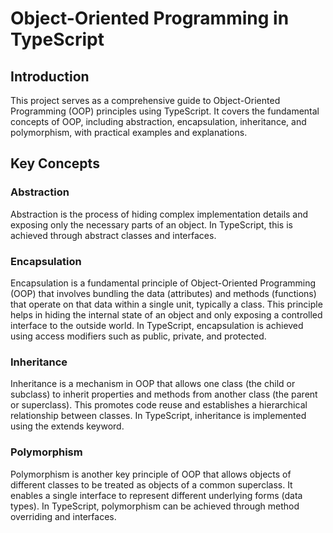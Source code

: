 # Object-Oriented Programming in TypeScript

## Introduction

This project serves as a comprehensive guide to Object-Oriented Programming (OOP) principles using TypeScript. It covers the fundamental concepts of OOP, including abstraction, encapsulation, inheritance, and polymorphism, with practical examples and explanations.

## Key Concepts

### Abstraction

Abstraction is the process of hiding complex implementation details and exposing only the necessary parts of an object. In TypeScript, this is achieved through abstract classes and interfaces.

### Encapsulation
Encapsulation is a fundamental principle of Object-Oriented Programming (OOP) that involves bundling the data (attributes) and methods (functions) that operate on that data within a single unit, typically a class. This principle helps in hiding the internal state of an object and only exposing a controlled interface to the outside world. In TypeScript, encapsulation is achieved using access modifiers such as public, private, and protected.

### Inheritance
Inheritance is a mechanism in OOP that allows one class (the child or subclass) to inherit properties and methods from another class (the parent or superclass). This promotes code reuse and establishes a hierarchical relationship between classes. In TypeScript, inheritance is implemented using the extends keyword.

### Polymorphism
Polymorphism is another key principle of OOP that allows objects of different classes to be treated as objects of a common superclass. It enables a single interface to represent different underlying forms (data types). In TypeScript, polymorphism can be achieved through method overriding and interfaces.
